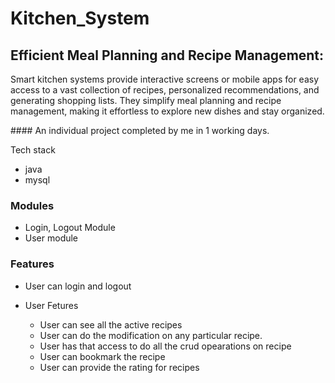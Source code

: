 # Kitchen_System

## Efficient Meal Planning and Recipe Management:

<p>Smart kitchen systems provide interactive screens or mobile apps for easy access to a vast collection of recipes, personalized recommendations, and generating shopping lists. They simplify meal planning and recipe management, making it effortless to explore new dishes and stay organized.
</p>
#### An individual project completed by me in 1 working days.

 Tech stack
<ul>
<li>java</li>
<li>mysql</li>
</ul>

### Modules
<ul>
<li>Login, Logout Module</li>
  <li>User module</li>
</ul>

### Features
<ul>
  <li>User can login and logout</li>
  <li>
    <p>User Fetures</p>
    <ul>
      <li>User can see all the active recipes</li>
      <li>User can do the modification on any particular recipe.</li>
      <li>User has that access to do all the crud opearations on recipe</li>
      <li>User can bookmark the recipe</li>
      <li>User can provide the rating for recipes</li>
    </ul>
  </li>
</ul>

